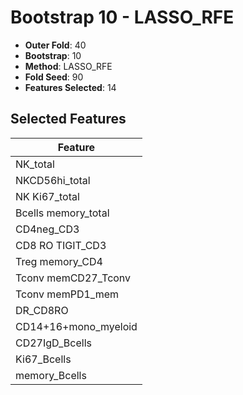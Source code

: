 # Bootstrap 10 - LASSO_RFE

- **Outer Fold**: 40
- **Bootstrap**: 10
- **Method**: LASSO_RFE
- **Fold Seed**: 90
- **Features Selected**: 14

## Selected Features

| Feature |
|---------|
| NK_total |
| NKCD56hi_total |
| NK Ki67_total |
| Bcells memory_total |
| CD4neg_CD3 |
| CD8 RO TIGIT_CD3 |
| Treg memory_CD4 |
| Tconv memCD27_Tconv |
| Tconv memPD1_mem |
| DR_CD8RO |
| CD14+16+mono_myeloid |
| CD27IgD_Bcells |
| Ki67_Bcells |
| memory_Bcells |

